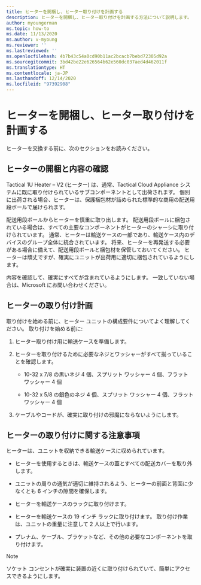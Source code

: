```yaml
---
title: ヒーターを開梱し、ヒーター取り付けを計画する
description: ヒーターを開梱し、ヒーター取り付けを計画する方法について説明します。
author: myoungerman
ms.topic: how-to
ms.date: 11/13/2020
ms.author: v-myoung
ms.reviewer: ''
ms.lastreviewed: ''
ms.openlocfilehash: 4b7b43c54a0cd90b11ac2bcacb7bebd72305d92a
ms.sourcegitcommit: 3bd42be22e626564b62e560dc037aed4d462011f
ms.translationtype: HT
ms.contentlocale: ja-JP
ms.lasthandoff: 12/14/2020
ms.locfileid: "97392908"
---
```

# <a name="unpack-the-heater-and-plan-the-heater-installation"></a>ヒーターを開梱し、ヒーター取り付けを計画する

ヒーターを交換する前に、次のセクションをお読みください。

## <a name="unpacking-and-taking-inventory-of-the-heater"></a>ヒーターの開梱と内容の確認

Tactical 1U Heater – V2 (ヒーター) は、通常、Tactical Cloud Appliance システムに既に取り付けられているサブコンポーネントとして出荷されます。
個別に出荷される場合、ヒーターは、保護梱包材が詰められた標準的な商用の配送用段ボールで届けられます。

配送用段ボールからヒーターを慎重に取り出します。 配送用段ボールに梱包されている場合は、すべての主要なコンポーネントがヒーターのシャーシに取り付けられています。 通常、ヒーターは輸送ケースの一部であり、輸送ケース内のデバイスのグループ全体に統合されています。 将来、ヒーターを再発送する必要がある場合に備えて、配送用段ボールと梱包材を保管しておいてください。 ヒーターは頑丈ですが、確実にユニットが出荷用に適切に梱包されているようにします。

内容を確認して、確実にすべてが含まれているようにします。 一致していない場合は、Microsoft にお問い合わせください。

## <a name="heater-installation-planning"></a>ヒーターの取り付け計画

取り付けを始める前に、ヒーター ユニットの構成要件についてよく理解してください。 取り付けを始める前に:

1.  ヒーター取り付け用に輸送ケースを準備します。

2.  ヒーターを取り付けるために必要なネジとワッシャーがすべて揃っていることを確認します。

    -   10-32 x 7/8 の黒いネジ 4 個、スプリット ワッシャー 4 個、フラット ワッシャー 4 個

    -   10-32 x 5/8 の銀色のネジ 4 個、スプリット ワッシャー 4 個、フラット ワッシャー 4 個

3.  ケーブルやコードが、確実に取り付けの邪魔にならないようにします。

## <a name="heater-installation-notes"></a>ヒーターの取り付けに関する注意事項

ヒーターは、ユニットを収納できる輸送ケースに収められています。

-   ヒーターを使用するときは、輸送ケースの蓋とすべての配送カバーを取り外します。

-   ユニットの周りの通気が適切に維持されるよう、ヒーターの前面と背面に少なくとも 6 インチの隙間を確保します。

-   ヒーターを輸送ケースのラックに取り付けます。

-   ヒーターを輸送ケースの 19 インチ ラックに取り付けます。 取り付け作業は、ユニットの重量に注意して 2 人以上で行います。

-   プレナム、ケーブル、ブラケットなど、その他の必要なコンポーネントを取り付けます。

> [!NOTE]
> ソケット コンセントが確実に装置の近くに取り付けられていて、簡単にアクセスできるようにします。

